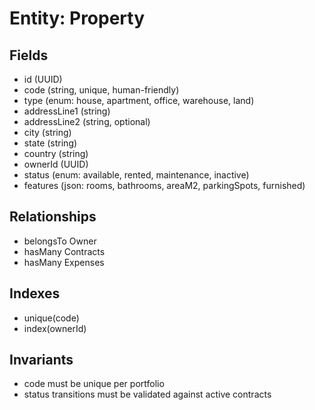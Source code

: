 # Entity: Property

## Fields
- id (UUID)
- code (string, unique, human-friendly)
- type (enum: house, apartment, office, warehouse, land)
- addressLine1 (string)
- addressLine2 (string, optional)
- city (string)
- state (string)
- country (string)
- ownerId (UUID)
- status (enum: available, rented, maintenance, inactive)
- features (json: rooms, bathrooms, areaM2, parkingSpots, furnished)

## Relationships
- belongsTo Owner
- hasMany Contracts
- hasMany Expenses

## Indexes
- unique(code)
- index(ownerId)

## Invariants
- code must be unique per portfolio
- status transitions must be validated against active contracts
